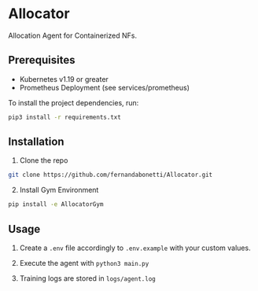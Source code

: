 # Allocator

Allocation Agent for Containerized NFs.


## Prerequisites

* Kubernetes v1.19 or greater
* Prometheus Deployment (see services/prometheus)

To install the project dependencies, run:

```sh
pip3 install -r requirements.txt
```

## Installation  

1. Clone the repo

```sh
git clone https://github.com/fernandabonetti/Allocator.git
```

2. Install Gym Environment

```sh
pip install -e AllocatorGym
```
## Usage

1. Create a `.env` file accordingly to `.env.example` with your custom values.

2. Execute the agent with `python3 main.py`

3. Training logs are stored in `logs/agent.log`

  
  
 

  